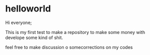 # helloworld
Hi everyone;

This is my first test to make a repository to make some money with develope some kind of shit. 

feel free to make discussion o somecorrections on my codes
